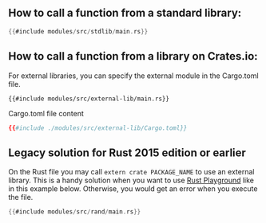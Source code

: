 
## How to call a function from a standard library:

```rust
{{#include modules/src/stdlib/main.rs}}
```

## How to call a function from a library on Crates.io:

For external libraries, you can specify the external module in the Cargo.toml file.

```rust,noplaypen
{{#include modules/src/external-lib/main.rs}}
```

Cargo.toml file content

```toml
{{#include ./modules/src/external-lib/Cargo.toml}}
```

## Legacy solution for Rust 2015 edition or earlier 

On the Rust file you may call `extern crate PACKAGE_NAME` to use an external library. This is a handy solution when you want to use [Rust Playground](https://play.rust-lang.org/) like in this example below. Otherwise, you would get an error when you execute the file.

```rust
{{#include modules/src/rand/main.rs}}
```